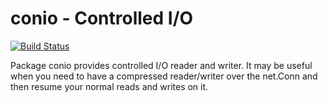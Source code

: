 # conio - Controlled I/O

[![Build Status](https://travis-ci.com/rusq/conio.svg?branch=master)](https://travis-ci.com/rusq/conio)

Package conio provides controlled I/O reader and writer.  It may be useful when
you need to have a compressed reader/writer over the net.Conn and then resume
your normal reads and writes on it.
